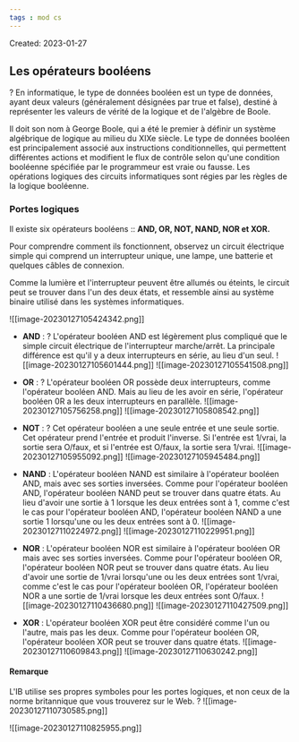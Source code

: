 ```yaml
---
tags : mod cs
---
```

Created: 2023-01-27

## Les opérateurs booléens
?
En informatique, le type de données booléen est un type de données, ayant deux valeurs (généralement désignées par true et false), destiné à représenter les valeurs de vérité de la logique et de l'algèbre de Boole.

Il doit son nom à George Boole, qui a été le premier à définir un système algébrique de logique au milieu du XIXe siècle. Le type de données booléen est principalement associé aux instructions conditionnelles, qui permettent différentes actions et modifient le flux de contrôle selon qu'une condition booléenne spécifiée par le programmeur est vraie ou fausse. Les opérations logiques des circuits informatiques sont régies par les règles de la logique booléenne.

### Portes logiques
Il existe six opérateurs booléens :: **AND, OR, NOT, NAND, NOR et XOR.**

Pour comprendre comment ils fonctionnent, observez un
circuit électrique simple qui comprend un interrupteur
unique, une lampe, une batterie et quelques câbles de
connexion.

Comme la lumière et l'interrupteur peuvent être allumés ou
éteints, le circuit peut se trouver dans l'un des deux états,
et ressemble ainsi au système binaire utilisé dans les
systèmes informatiques.

![[image-20230127105424342.png]]

- **AND** : 
?
L'opérateur booléen AND est légèrement plus compliqué que le simple circuit électrique de l'interrupteur marche/arrêt. La principale différence est qu'il y a deux interrupteurs en série, au lieu d'un seul.
![[image-20230127105601444.png]]
![[image-20230127105541508.png]]

- **OR** :
?
L'opérateur booléen OR possède deux interrupteurs, comme l'opérateur booléen AND. Mais au lieu de les avoir en série, l'opérateur booléen 0R a les deux interrupteurs en parallèle. 
![[image-20230127105756258.png]]
![[image-20230127105808542.png]]

- **NOT** :
?
Cet opérateur booléen a une seule entrée et une seule sortie. Cet opérateur prend l'entrée et produit l'inverse. Si l'entrée est 1/vrai, la sortie sera O/faux, et si l'entrée est O/faux, la sortie sera 1/vrai.
![[image-20230127105955092.png]]
![[image-20230127105945484.png]]

- **NAND** :
L'opérateur booléen NAND est similaire à l'opérateur booléen AND, mais avec ses sorties inversées. Comme pour l'opérateur booléen AND, l'opérateur booléen NAND peut se trouver dans quatre états. Au lieu d'avoir une sortie à 1 lorsque les deux entrées sont à 1, comme c'est le cas pour l'opérateur booléen AND, l'opérateur booléen NAND a une sortie 1 lorsqu'une ou les deux entrées sont à 0.
![[image-20230127110224972.png]]
![[image-20230127110229951.png]]

- **NOR** :
L'opérateur booléen NOR est similaire à l'opérateur booléen OR mais avec ses sorties inversées. Comme pour l'opérateur booléen OR, l'opérateur booléen NOR peut se trouver dans quatre états. Au lieu d'avoir une sortie de 1/vrai lorsqu'une ou les deux entrées sont 1/vrai, comme c'est le cas pour l'opérateur booléen OR, l'opérateur booléen NOR a une sortie de 1/vrai lorsque les deux entrées sont O/faux.
![[image-20230127110436680.png]]
![[image-20230127110427509.png]]

- **XOR** :
L'opérateur booléen XOR peut être considéré comme l'un ou l'autre, mais pas les deux. Comme pour l'opérateur booléen OR, l'opérateur booléen XOR peut se trouver dans quatre états.
![[image-20230127110609843.png]]
![[image-20230127110630242.png]]

#### Remarque
L'IB utilise ses propres symboles pour les portes logiques, et non ceux de la
norme britannique que vous trouverez sur le Web.
?
![[image-20230127110730585.png]]

![[image-20230127110825955.png]]

